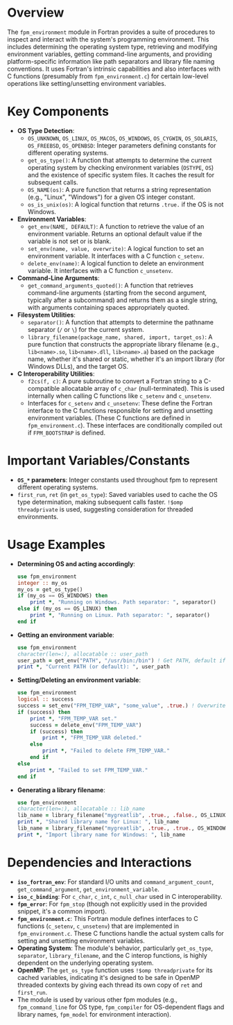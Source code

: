 # Overview
The `fpm_environment` module in Fortran provides a suite of procedures to inspect and interact with the system's programming environment. This includes determining the operating system type, retrieving and modifying environment variables, getting command-line arguments, and providing platform-specific information like path separators and library file naming conventions. It uses Fortran's intrinsic capabilities and also interfaces with C functions (presumably from `fpm_environment.c`) for certain low-level operations like setting/unsetting environment variables.

# Key Components
- **OS Type Detection**:
  - `OS_UNKNOWN`, `OS_LINUX`, `OS_MACOS`, `OS_WINDOWS`, `OS_CYGWIN`, `OS_SOLARIS`, `OS_FREEBSD`, `OS_OPENBSD`: Integer parameters defining constants for different operating systems.
  - `get_os_type()`: A function that attempts to determine the current operating system by checking environment variables (`OSTYPE`, `OS`) and the existence of specific system files. It caches the result for subsequent calls.
  - `OS_NAME(os)`: A pure function that returns a string representation (e.g., "Linux", "Windows") for a given OS integer constant.
  - `os_is_unix(os)`: A logical function that returns `.true.` if the OS is not Windows.
- **Environment Variables**:
  - `get_env(NAME, DEFAULT)`: A function to retrieve the value of an environment variable. Returns an optional default value if the variable is not set or is blank.
  - `set_env(name, value, overwrite)`: A logical function to set an environment variable. It interfaces with a C function `c_setenv`.
  - `delete_env(name)`: A logical function to delete an environment variable. It interfaces with a C function `c_unsetenv`.
- **Command-Line Arguments**:
  - `get_command_arguments_quoted()`: A function that retrieves command-line arguments (starting from the second argument, typically after a subcommand) and returns them as a single string, with arguments containing spaces appropriately quoted.
- **Filesystem Utilities**:
  - `separator()`: A function that attempts to determine the pathname separator (`/` or `\`) for the current system.
  - `library_filename(package_name, shared, import, target_os)`: A pure function that constructs the appropriate library filename (e.g., `lib<name>.so`, `lib<name>.dll`, `lib<name>.a`) based on the package name, whether it's shared or static, whether it's an import library (for Windows DLLs), and the target OS.
- **C Interoperability Utilities**:
  - `f2cs(f, c)`: A pure subroutine to convert a Fortran string to a C-compatible allocatable array of `c_char` (null-terminated). This is used internally when calling C functions like `c_setenv` and `c_unsetenv`.
  - Interfaces for `c_setenv` and `c_unsetenv`: These define the Fortran interface to the C functions responsible for setting and unsetting environment variables. (These C functions are defined in `fpm_environment.c`). These interfaces are conditionally compiled out if `FPM_BOOTSTRAP` is defined.

# Important Variables/Constants
- **`OS_*` parameters**: Integer constants used throughout fpm to represent different operating systems.
- `first_run`, `ret` (in `get_os_type`): Saved variables used to cache the OS type determination, making subsequent calls faster. `!$omp threadprivate` is used, suggesting consideration for threaded environments.

# Usage Examples
- **Determining OS and acting accordingly**:
  ```fortran
  use fpm_environment
  integer :: my_os
  my_os = get_os_type()
  if (my_os == OS_WINDOWS) then
      print *, "Running on Windows. Path separator: ", separator()
  else if (my_os == OS_LINUX) then
      print *, "Running on Linux. Path separator: ", separator()
  end if
  ```
- **Getting an environment variable**:
  ```fortran
  use fpm_environment
  character(len=:), allocatable :: user_path
  user_path = get_env("PATH", "/usr/bin:/bin") ! Get PATH, default if not set
  print *, "Current PATH (or default): ", user_path
  ```
- **Setting/Deleting an environment variable**:
  ```fortran
  use fpm_environment
  logical :: success
  success = set_env("FPM_TEMP_VAR", "some_value", .true.) ! Overwrite if exists
  if (success) then
      print *, "FPM_TEMP_VAR set."
      success = delete_env("FPM_TEMP_VAR")
      if (success) then
          print *, "FPM_TEMP_VAR deleted."
      else
          print *, "Failed to delete FPM_TEMP_VAR."
      end if
  else
      print *, "Failed to set FPM_TEMP_VAR."
  end if
  ```
- **Generating a library filename**:
  ```fortran
  use fpm_environment
  character(len=:), allocatable :: lib_name
  lib_name = library_filename("mygreatlib", .true., .false., OS_LINUX) ! -> "libmygreatlib.so"
  print *, "Shared library name for Linux: ", lib_name
  lib_name = library_filename("mygreatlib", .true., .true., OS_WINDOWS) ! -> "libmygreatlib.lib" (import lib for DLL)
  print *, "Import library name for Windows: ", lib_name
  ```

# Dependencies and Interactions
- **`iso_fortran_env`**: For standard I/O units and `command_argument_count`, `get_command_argument`, `get_environment_variable`.
- **`iso_c_binding`**: For `c_char`, `c_int`, `c_null_char` used in C interoperability.
- **`fpm_error`**: For `fpm_stop` (though not explicitly used in the provided snippet, it's a common import).
- **`fpm_environment.c`**: This Fortran module defines interfaces to C functions (`c_setenv`, `c_unsetenv`) that are implemented in `fpm_environment.c`. These C functions handle the actual system calls for setting and unsetting environment variables.
- **Operating System**: The module's behavior, particularly `get_os_type`, `separator`, `library_filename`, and the C interop functions, is highly dependent on the underlying operating system.
- **OpenMP**: The `get_os_type` function uses `!$omp threadprivate` for its cached variables, indicating it's designed to be safe in OpenMP threaded contexts by giving each thread its own copy of `ret` and `first_run`.
- The module is used by various other fpm modules (e.g., `fpm_command_line` for OS type, `fpm_compiler` for OS-dependent flags and library names, `fpm_model` for environment interaction).
